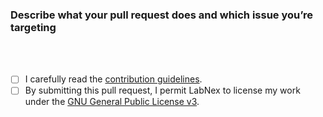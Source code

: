 ### Describe what your pull request does and which issue you’re targeting

<!-- Create a new issue, if it doesn't exist yet -->
<br><br>

<!-- Make sure you are targeting the "main" branch, pull requests on release branches are only allowed for bug fixes. -->

- [ ] I carefully read the [contribution guidelines](https://github.com/labnex/LabNex/wiki/Contributing).
- [ ] By submitting this pull request, I permit LabNex to license my work under
  the [GNU General Public License v3](https://raw.githubusercontent.com/labnex/LabNex/main/LICENSE).